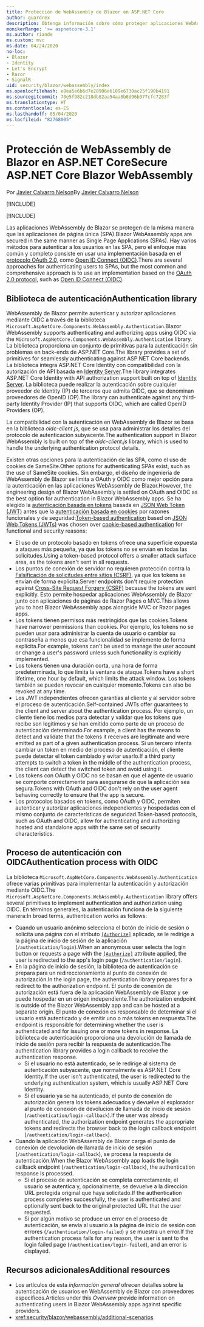 ```yaml
---
title: Protección de WebAssembly de Blazor en ASP.NET Core
author: guardrex
description: Obtenga información sobre cómo proteger aplicaciones WebAssemlby de Blazor como aplicaciones de página única (SPA).
monikerRange: '>= aspnetcore-3.1'
ms.author: riande
ms.custom: mvc
ms.date: 04/24/2020
no-loc:
- Blazor
- Identity
- Let's Encrypt
- Razor
- SignalR
uid: security/blazor/webassembly/index
ms.openlocfilehash: e8ea5e6b6d7e28906e6109e6730ac25f190b4191
ms.sourcegitcommit: 70e5f982c218db82aa54aa8b8d96b377cfc7283f
ms.translationtype: HT
ms.contentlocale: es-ES
ms.lasthandoff: 05/04/2020
ms.locfileid: "82768005"
---
```

# <a name="secure-aspnet-core-blazor-webassembly"></a><span data-ttu-id="8934c-103">Protección de WebAssembly de Blazor en ASP.NET Core</span><span class="sxs-lookup"><span data-stu-id="8934c-103">Secure ASP.NET Core Blazor WebAssembly</span></span>

<span data-ttu-id="8934c-104">Por [Javier Calvarro Nelson](https://github.com/javiercn)</span><span class="sxs-lookup"><span data-stu-id="8934c-104">By [Javier Calvarro Nelson](https://github.com/javiercn)</span></span>

[!INCLUDE[](~/includes/blazorwasm-preview-notice.md)]

[!INCLUDE[](~/includes/blazorwasm-3.2-template-article-notice.md)]

<span data-ttu-id="8934c-105">Las aplicaciones WebAssembly de Blazor se protegen de la misma manera que las aplicaciones de página única (SPA).</span><span class="sxs-lookup"><span data-stu-id="8934c-105">Blazor WebAssembly apps are secured in the same manner as Single Page Applications (SPAs).</span></span> <span data-ttu-id="8934c-106">Hay varios métodos para autenticar a los usuarios en las SPA, pero el enfoque más común y completo consiste en usar una implementación basada en el [protocolo OAuth 2.0](https://oauth.net/), como [Open ID Connect (OIDC)](https://openid.net/connect/).</span><span class="sxs-lookup"><span data-stu-id="8934c-106">There are several approaches for authenticating users to SPAs, but the most common and comprehensive approach is to use an implementation based on the [OAuth 2.0 protocol](https://oauth.net/), such as [Open ID Connect (OIDC)](https://openid.net/connect/).</span></span>

## <a name="authentication-library"></a><span data-ttu-id="8934c-107">Biblioteca de autenticación</span><span class="sxs-lookup"><span data-stu-id="8934c-107">Authentication library</span></span>

<span data-ttu-id="8934c-108">WebAssembly de Blazor permite autenticar y autorizar aplicaciones mediante OIDC a través de la biblioteca `Microsoft.AspNetCore.Components.WebAssembly.Authentication`.</span><span class="sxs-lookup"><span data-stu-id="8934c-108">Blazor WebAssembly supports authenticating and authorizing apps using OIDC via the `Microsoft.AspNetCore.Components.WebAssembly.Authentication` library.</span></span> <span data-ttu-id="8934c-109">La biblioteca proporciona un conjunto de primitivas para la autenticación sin problemas en back-ends de ASP.NET Core.</span><span class="sxs-lookup"><span data-stu-id="8934c-109">The library provides a set of primitives for seamlessly authenticating against ASP.NET Core backends.</span></span> <span data-ttu-id="8934c-110">La biblioteca integra ASP.NET Core Identity con compatibilidad con la autorización de API basada en [Identity Server](https://identityserver.io/).</span><span class="sxs-lookup"><span data-stu-id="8934c-110">The library integrates ASP.NET Core Identity with API authorization support built on top of [Identity Server](https://identityserver.io/).</span></span> <span data-ttu-id="8934c-111">La biblioteca puede realizar la autenticación sobre cualquier proveedor de Identity (IP) de terceros que admita OIDC, que se denominan proveedores de OpenID (OP).</span><span class="sxs-lookup"><span data-stu-id="8934c-111">The library can authenticate against any third-party Identity Provider (IP) that supports OIDC, which are called OpenID Providers (OP).</span></span>

<span data-ttu-id="8934c-112">La compatibilidad con la autenticación en WebAssembly de Blazor se basa en la biblioteca *oidc-client.js*, que se usa para administrar los detalles del protocolo de autenticación subyacente.</span><span class="sxs-lookup"><span data-stu-id="8934c-112">The authentication support in Blazor WebAssembly is built on top of the *oidc-client.js* library, which is used to handle the underlying authentication protocol details.</span></span>

<span data-ttu-id="8934c-113">Existen otras opciones para la autenticación de las SPA, como el uso de cookies de SameSite.</span><span class="sxs-lookup"><span data-stu-id="8934c-113">Other options for authenticating SPAs exist, such as the use of SameSite cookies.</span></span> <span data-ttu-id="8934c-114">Sin embargo, el diseño de ingeniería de WebAssembly de Blazor se limita a OAuth y OIDC como mejor opción para la autenticación en las aplicaciones WebAssembly de Blazor.</span><span class="sxs-lookup"><span data-stu-id="8934c-114">However, the engineering design of Blazor WebAssembly is settled on OAuth and OIDC as the best option for authentication in Blazor WebAssembly apps.</span></span> <span data-ttu-id="8934c-115">Se ha elegido la [autenticación basada en tokens](xref:security/anti-request-forgery#token-based-authentication) basada en [JSON Web Token (JWT)](https://self-issued.info/docs/draft-ietf-oauth-json-web-token.html) antes que la [autenticación basada en cookies](xref:security/anti-request-forgery#cookie-based-authentication) por razones funcionales y de seguridad:</span><span class="sxs-lookup"><span data-stu-id="8934c-115">[Token-based authentication](xref:security/anti-request-forgery#token-based-authentication) based on [JSON Web Tokens (JWTs)](https://self-issued.info/docs/draft-ietf-oauth-json-web-token.html) was chosen over [cookie-based authentication](xref:security/anti-request-forgery#cookie-based-authentication) for functional and security reasons:</span></span>

* <span data-ttu-id="8934c-116">El uso de un protocolo basado en tokens ofrece una superficie expuesta a ataques más pequeña, ya que los tokens no se envían en todas las solicitudes.</span><span class="sxs-lookup"><span data-stu-id="8934c-116">Using a token-based protocol offers a smaller attack surface area, as the tokens aren't sent in all requests.</span></span>
* <span data-ttu-id="8934c-117">Los puntos de conexión de servidor no requieren protección contra la [Falsificación de solicitudes entre sitios (CSRF)](xref:security/anti-request-forgery), ya que los tokens se envían de forma explícita.</span><span class="sxs-lookup"><span data-stu-id="8934c-117">Server endpoints don't require protection against [Cross-Site Request Forgery (CSRF)](xref:security/anti-request-forgery) because the tokens are sent explicitly.</span></span> <span data-ttu-id="8934c-118">Esto permite hospedar aplicaciones WebAssembly de Blazor junto con aplicaciones de páginas de Razor Pages o MVC.</span><span class="sxs-lookup"><span data-stu-id="8934c-118">This allows you to host Blazor WebAssembly apps alongside MVC or Razor pages apps.</span></span>
* <span data-ttu-id="8934c-119">Los tokens tienen permisos más restringidos que las cookies.</span><span class="sxs-lookup"><span data-stu-id="8934c-119">Tokens have narrower permissions than cookies.</span></span> <span data-ttu-id="8934c-120">Por ejemplo, los tokens no se pueden usar para administrar la cuenta de usuario o cambiar su contraseña a menos que esa funcionalidad se implemente de forma explícita.</span><span class="sxs-lookup"><span data-stu-id="8934c-120">For example, tokens can't be used to manage the user account or change a user's password unless such functionality is explicitly implemented.</span></span>
* <span data-ttu-id="8934c-121">Los tokens tienen una duración corta, una hora de forma predeterminada, lo que limita la ventana de ataque.</span><span class="sxs-lookup"><span data-stu-id="8934c-121">Tokens have a short lifetime, one hour by default, which limits the attack window.</span></span> <span data-ttu-id="8934c-122">Los tokens también se pueden revocar en cualquier momento.</span><span class="sxs-lookup"><span data-stu-id="8934c-122">Tokens can also be revoked at any time.</span></span>
* <span data-ttu-id="8934c-123">Los JWT independientes ofrecen garantías al cliente y al servidor sobre el proceso de autenticación.</span><span class="sxs-lookup"><span data-stu-id="8934c-123">Self-contained JWTs offer guarantees to the client and server about the authentication process.</span></span> <span data-ttu-id="8934c-124">Por ejemplo, un cliente tiene los medios para detectar y validar que los tokens que recibe son legítimos y se han emitido como parte de un proceso de autenticación determinado.</span><span class="sxs-lookup"><span data-stu-id="8934c-124">For example, a client has the means to detect and validate that the tokens it receives are legitimate and were emitted as part of a given authentication process.</span></span> <span data-ttu-id="8934c-125">Si un tercero intenta cambiar un token en medio del proceso de autenticación, el cliente puede detectar el token cambiado y evitar usarlo.</span><span class="sxs-lookup"><span data-stu-id="8934c-125">If a third party attempts to switch a token in the middle of the authentication process, the client can detect the switched token and avoid using it.</span></span>
* <span data-ttu-id="8934c-126">Los tokens con OAuth y OIDC no se basan en que el agente de usuario se comporte correctamente para asegurarse de que la aplicación sea segura.</span><span class="sxs-lookup"><span data-stu-id="8934c-126">Tokens with OAuth and OIDC don't rely on the user agent behaving correctly to ensure that the app is secure.</span></span>
* <span data-ttu-id="8934c-127">Los protocolos basados en tokens, como OAuth y OIDC, permiten autenticar y autorizar aplicaciones independientes y hospedadas con el mismo conjunto de características de seguridad.</span><span class="sxs-lookup"><span data-stu-id="8934c-127">Token-based protocols, such as OAuth and OIDC, allow for authenticating and authorizing hosted and standalone apps with the same set of security characteristics.</span></span>

## <a name="authentication-process-with-oidc"></a><span data-ttu-id="8934c-128">Proceso de autenticación con OIDC</span><span class="sxs-lookup"><span data-stu-id="8934c-128">Authentication process with OIDC</span></span>

<span data-ttu-id="8934c-129">La biblioteca `Microsoft.AspNetCore.Components.WebAssembly.Authentication` ofrece varias primitivas para implementar la autenticación y autorización mediante OIDC.</span><span class="sxs-lookup"><span data-stu-id="8934c-129">The `Microsoft.AspNetCore.Components.WebAssembly.Authentication` library offers several primitives to implement authentication and authorization using OIDC.</span></span> <span data-ttu-id="8934c-130">En términos generales, la autenticación funciona de la siguiente manera:</span><span class="sxs-lookup"><span data-stu-id="8934c-130">In broad terms, authentication works as follows:</span></span>

* <span data-ttu-id="8934c-131">Cuando un usuario anónimo selecciona el botón de inicio de sesión o solicita una página con el atributo [`[Authorize]`](xref:Microsoft.AspNetCore.Authorization.AuthorizeAttribute) aplicado, se le redirige a la página de inicio de sesión de la aplicación (`/authentication/login`).</span><span class="sxs-lookup"><span data-stu-id="8934c-131">When an anonymous user selects the login button or requests a page with the [`[Authorize]`](xref:Microsoft.AspNetCore.Authorization.AuthorizeAttribute) attribute applied, the user is redirected to the app's login page (`/authentication/login`).</span></span>
* <span data-ttu-id="8934c-132">En la página de inicio de sesión, la biblioteca de autenticación se prepara para un redireccionamiento al punto de conexión de autorización.</span><span class="sxs-lookup"><span data-stu-id="8934c-132">In the login page, the authentication library prepares for a redirect to the authorization endpoint.</span></span> <span data-ttu-id="8934c-133">El punto de conexión de autorización está fuera de la aplicación WebAssembly de Blazor y se puede hospedar en un origen independiente.</span><span class="sxs-lookup"><span data-stu-id="8934c-133">The authorization endpoint is outside of the Blazor WebAssembly app and can be hosted at a separate origin.</span></span> <span data-ttu-id="8934c-134">El punto de conexión es responsable de determinar si el usuario está autenticado y de emitir uno o más tokens en respuesta.</span><span class="sxs-lookup"><span data-stu-id="8934c-134">The endpoint is responsible for determining whether the user is authenticated and for issuing one or more tokens in response.</span></span> <span data-ttu-id="8934c-135">La biblioteca de autenticación proporciona una devolución de llamada de inicio de sesión para recibir la respuesta de autenticación.</span><span class="sxs-lookup"><span data-stu-id="8934c-135">The authentication library provides a login callback to receive the authentication response.</span></span>
  * <span data-ttu-id="8934c-136">Si el usuario no está autenticado, se le redirige al sistema de autenticación subyacente, que normalmente es ASP.NET Core Identity.</span><span class="sxs-lookup"><span data-stu-id="8934c-136">If the user isn't authenticated, the user is redirected to the underlying authentication system, which is usually ASP.NET Core Identity.</span></span>
  * <span data-ttu-id="8934c-137">Si el usuario ya se ha autenticado, el punto de conexión de autorización genera los tokens adecuados y devuelve al explorador al punto de conexión de devolución de llamada de inicio de sesión (`/authentication/login-callback`).</span><span class="sxs-lookup"><span data-stu-id="8934c-137">If the user was already authenticated, the authorization endpoint generates the appropriate tokens and redirects the browser back to the login callback endpoint (`/authentication/login-callback`).</span></span>
* <span data-ttu-id="8934c-138">Cuando la aplicación WebAssembly de Blazor carga el punto de conexión de devolución de llamada de inicio de sesión (`/authentication/login-callback`), se procesa la respuesta de autenticación.</span><span class="sxs-lookup"><span data-stu-id="8934c-138">When the Blazor WebAssembly app loads the login callback endpoint (`/authentication/login-callback`), the authentication response is processed.</span></span>
  * <span data-ttu-id="8934c-139">Si el proceso de autenticación se completa correctamente, el usuario se autentica y, opcionalmente, se devuelve a la dirección URL protegida original que haya solicitado.</span><span class="sxs-lookup"><span data-stu-id="8934c-139">If the authentication process completes successfully, the user is authenticated and optionally sent back to the original protected URL that the user requested.</span></span>
  * <span data-ttu-id="8934c-140">Si por algún motivo se produce un error en el proceso de autenticación, se envía al usuario a la página de inicio de sesión con errores (`/authentication/login-failed`) y se muestra un error.</span><span class="sxs-lookup"><span data-stu-id="8934c-140">If the authentication process fails for any reason, the user is sent to the login failed page (`/authentication/login-failed`), and an error is displayed.</span></span>

## <a name="additional-resources"></a><span data-ttu-id="8934c-141">Recursos adicionales</span><span class="sxs-lookup"><span data-stu-id="8934c-141">Additional resources</span></span>

* <span data-ttu-id="8934c-142">Los artículos de esta *información general* ofrecen detalles sobre la autenticación de usuarios en WebAssembly de Blazor con proveedores específicos.</span><span class="sxs-lookup"><span data-stu-id="8934c-142">Articles under this *Overview* provide information on authenticating users in Blazor WebAssembly apps against specific providers.</span></span>
* <xref:security/blazor/webassembly/additional-scenarios>
